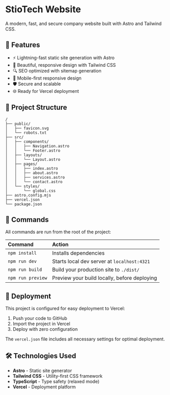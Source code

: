 # StioTech Website

A modern, fast, and secure company website built with Astro and Tailwind CSS.

## 🚀 Features

- ⚡ Lightning-fast static site generation with Astro
- 🎨 Beautiful, responsive design with Tailwind CSS
- 🔍 SEO optimized with sitemap generation
- 📱 Mobile-first responsive design
- 🛡️ Secure and scalable
- 🌐 Ready for Vercel deployment

## 📁 Project Structure

```
/
├── public/
│   ├── favicon.svg
│   └── robots.txt
├── src/
│   ├── components/
│   │   ├── Navigation.astro
│   │   └── Footer.astro
│   ├── layouts/
│   │   └── Layout.astro
│   ├── pages/
│   │   ├── index.astro
│   │   ├── about.astro
│   │   ├── services.astro
│   │   └── contact.astro
│   └── styles/
│       └── global.css
├── astro.config.mjs
├── vercel.json
└── package.json
```

## 🧞 Commands

All commands are run from the root of the project:

| Command                   | Action                                           |
| :------------------------ | :----------------------------------------------- |
| `npm install`             | Installs dependencies                            |
| `npm run dev`             | Starts local dev server at `localhost:4321`      |
| `npm run build`           | Build your production site to `./dist/`          |
| `npm run preview`         | Preview your build locally, before deploying     |

## 🚀 Deployment

This project is configured for easy deployment to Vercel:

1. Push your code to GitHub
2. Import the project in Vercel
3. Deploy with zero configuration

The `vercel.json` file includes all necessary settings for optimal deployment.

## 🛠️ Technologies Used

- **Astro** - Static site generator
- **Tailwind CSS** - Utility-first CSS framework
- **TypeScript** - Type safety (relaxed mode)
- **Vercel** - Deployment platform
